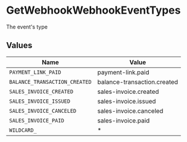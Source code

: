 # GetWebhookWebhookEventTypes

The event's type


## Values

| Name                          | Value                         |
| ----------------------------- | ----------------------------- |
| `PAYMENT_LINK_PAID`           | payment-link.paid             |
| `BALANCE_TRANSACTION_CREATED` | balance-transaction.created   |
| `SALES_INVOICE_CREATED`       | sales-invoice.created         |
| `SALES_INVOICE_ISSUED`        | sales-invoice.issued          |
| `SALES_INVOICE_CANCELED`      | sales-invoice.canceled        |
| `SALES_INVOICE_PAID`          | sales-invoice.paid            |
| `WILDCARD_`                   | *                             |